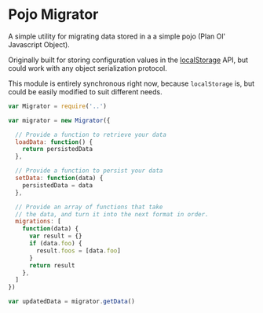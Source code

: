 # Pojo Migrator

A simple utility for migrating data stored in a a simple pojo (Plan Ol' Javascript Object).

Originally built for storing configuration values in the [localStorage](https://developer.mozilla.org/en-US/docs/Web/API/Window/localStorage) API, but could work with any object serialization protocol.

This module is entirely synchronous right now, because `localStorage` is, but could be easily modified to suit different needs.

```javascript
var Migrator = require('..')

var migrator = new Migrator({

  // Provide a function to retrieve your data
  loadData: function() {
    return persistedData
  },

  // Provide a function to persist your data
  setData: function(data) {
    persistedData = data
  },

  // Provide an array of functions that take
  // the data, and turn it into the next format in order.
  migrations: [
    function(data) {
      var result = {}
      if (data.foo) {
        result.foos = [data.foo]
      }
      return result
    },
  ]
})

var updatedData = migrator.getData()
```
